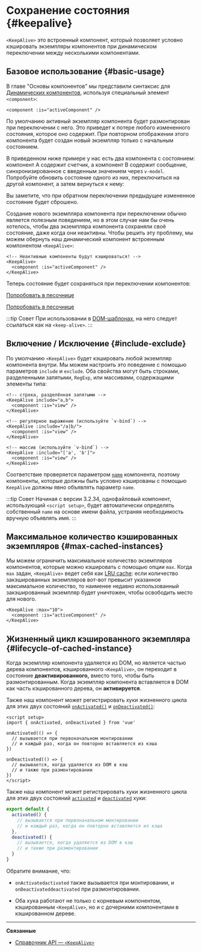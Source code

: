 <script setup>
import SwitchComponent from './keep-alive-demos/SwitchComponent.vue'
</script>

# Сохранение состояния {#keepalive}

`<KeepAlive>` это встроенный компонент, который позволяет условно кэшировать экземпляры компонентов при динамическом переключении между несколькими компонентами.

## Базовое использование {#basic-usage}

В главе "Основы компонентов" мы представили синтаксис для [Динамических компонентов](/guide/essentials/component-basics#dynamic-components), используя специальный элемент `<component>`:

```vue-html
<component :is="activeComponent" />
```

По умолчанию активный экземпляр компонента будет размонтирован при переключении с него. Это приведет к потере любого измененного состояния, которое оно содержит. При повторном отображении этого компонента будет создан новый экземпляр только с начальным состоянием.

В приведенном ниже примере у нас есть два компонента с состоянием: компонент A содержит счетчик, а компонент B содержит сообщение, синхронизированное с введенным значением через `v-model`. Попробуйте обновить состояние одного из них, переключиться на другой компонент, а затем вернуться к нему:

<SwitchComponent />

Вы заметите, что при обратном переключении предыдущее измененное состояние будет сброшено.

Создание нового экземпляра компонента при переключении обычно является полезным поведением, но в этом случае нам бы очень хотелось, чтобы два экземпляра компонента сохраняли своё состояние, даже когда они неактивны. Чтобы решить эту проблему, мы можем обернуть наш динамический компонент встроенным компонентом `<KeepAlive>`:

```vue-html
<!-- Неактивные компоненты будут кэшироваться! -->
<KeepAlive>
  <component :is="activeComponent" />
</KeepAlive>
```

Теперь состояние будет сохраняться при переключении компонентов:

<SwitchComponent use-KeepAlive />

<div class="composition-api">

[Попробовать в песочнице](https://play.vuejs.org/#eNqtUsFOwzAM/RWrl4IGC+cqq2h3RFw495K12YhIk6hJi1DVf8dJSllBaAJxi+2XZz8/j0lhzHboeZIl1NadMA4sd73JKyVaozsHI9hnJqV+feJHmODY6RZS/JEuiL1uTTEXtiREnnINKFeAcgZUqtbKOqj7ruPKwe6s2VVguq4UJXEynAkDx1sjmeMYAdBGDFBLZu2uShre6ioJeaxIduAyp0KZ3oF7MxwRHWsEQmC4bXXDJWbmxpjLBiZ7DwptMUFyKCiJNP/BWUbO8gvnA+emkGKIgkKqRrRWfh+Z8MIWwpySpfbxn6wJKMGV4IuSs0UlN1HVJae7bxYvBuk+2IOIq7sLnph8P9u5DJv5VfpWWLaGqTzwZTCOM/M0IaMvBMihd04ruK+lqF/8Ajxms8EFbCiJxR8khsP6ncQosLWnWV6a/kUf2nqu75Fby04chA0iPftaYryhz6NBRLjdtajpHZTWPio=)

</div>
<div class="options-api">

[Попробовать в песочнице](https://play.vuejs.org/#eNqtU8tugzAQ/JUVl7RKWveMXFTIseofcHHAiawasPxArRD/3rVNSEhbpVUrIWB3x7PM7jAkuVL3veNJmlBTaaFsVraiUZ22sO0alcNedw2s7kmIPHS1ABQLQDEBAMqWvwVQzffMSQuDz1aI6VreWpPCEBtsJppx4wE1s+zmNoIBNLdOt8cIjzut8XAKq3A0NAIY/QNveFEyi8DA8kZJZjlGALQWPVSSGfNYJjVvujIJeaxItuMyo6JVzoJ9VxwRmtUCIdDfNV3NJWam5j7HpPOY8BEYkwxySiLLP1AWkbK4oHzmXOVS9FFOSM3jhFR4WTNfRslcO54nSwJKcCD4RsnZmJJNFPXJEl8t88quOuc39fCrHalsGyWcnJL62apYNoq12UQ8DLEFjCMy+kKA7Jy1XQtPlRTVqx+Jx6zXOJI1JbH4jejg3T+KbswBzXnFlz9Tjes/V/3CjWEHDsL/OYNvdCE8Wu3kLUQEhy+ljh+brFFu)

</div>

:::tip Совет
При использовании в [DOM-шаблонах](/guide/essentials/component-basics#dom-template-parsing-caveats), на него следует ссылаться как на `<keep-alive>`.
:::

## Включение / Исключение {#include-exclude}

По умолчанию `<KeepAlive>` будет кэшировать любой экземпляр компонента внутри. Мы можем настроить это поведение с помощью параметров `include` и `exclude`. Оба свойства могут быть строками, разделенными запятыми, `RegExp`, или массивами, содержащими элементы типа:

```vue-html
<!-- строка, разделённая запятыми -->
<KeepAlive include="a,b">
  <component :is="view" />
</KeepAlive>

<!-- регулярное выражение (используйте `v-bind`) -->
<KeepAlive :include="/a|b/">
  <component :is="view" />
</KeepAlive>

<!-- массив (используйте `v-bind`) -->
<KeepAlive :include="['a', 'b']">
  <component :is="view" />
</KeepAlive>
```

Соответствие проверяется параметром [`name`](/api/options-misc#name) компонента, поэтому компоненты, которые должны быть условно кэшированы с помощью `KeepAlive` должны явно объявлять параметр `name`.

:::tip Совет
Начиная с версии 3.2.34, однофайловый компонент, использующий `<script setup>`, будет автоматически определять собственный `name` на основе имени файла, устраняя необходимость вручную объявлять имя.
:::

## Максимальное количество кэшированных экземпляров {#max-cached-instances}

Мы можем ограничить максимальное количество экземпляров компонентов, которые можно кэшировать с помощью опции `max`. Когда `max` задан, `<KeepAlive>` ведет себя как [LRU cache](<https://en.wikipedia.org/wiki/Cache_replacement_policies#Least_recently_used_(LRU)>): если количество закэшированных экземпляров вот-вот превысит указанное максимальное количество, то наименее недавно использованный закэшированный экземпляр будет уничтожен, чтобы освободить место для нового.

```vue-html
<KeepAlive :max="10">
  <component :is="activeComponent" />
</KeepAlive>
```

## Жизненный цикл кэшированного экземпляра {#lifecycle-of-cached-instance}

Когда экземпляр компонента удаляется из DOM, но является частью дерева компонентов, кэшированного `<KeepAlive>`, он переходит в состояние **деактивированного,** вместо того, чтобы быть размонтированным. Когда экземпляр компонента вставляется в DOM как часть кэшированного дерева, он **активируется**.

<div class="composition-api">

Также наш компонент может регистрировать хуки жизненного цикла для этих двух состояний [`onActivated()`](/api/composition-api-lifecycle#onactivated) и [`onDeactivated()`](/api/composition-api-lifecycle#ondeactivated):

```vue
<script setup>
import { onActivated, onDeactivated } from 'vue'

onActivated(() => {
  // вызывается при первоначальном монтировании
  // и каждый раз, когда он повторно вставляется из кэша
})

onDeactivated(() => {
  // вызывается, когда удаляется из DOM в кэш
  // и также при размонтировании
})
</script>
```

</div>
<div class="options-api">

Также наш компонент может регистрировать хуки жизненного цикла для этих двух состояний [`activated`](/api/options-lifecycle#activated) и [`deactivated`](/api/options-lifecycle#deactivated) хуки:

```js
export default {
  activated() {
    // вызывается при первоначальном монтировании
    // и каждый раз, когда он повторно вставляется из кэша
  },
  deactivated() {
    // вызывается, когда удаляется из DOM в кэш
    // и также при размонтировании
  }
}
```

</div>

Обратите внимание, что:

- <span class="composition-api">`onActivated`</span><span class="options-api">`activated`</span> также вызывается при монтировании, и <span class="composition-api">`onDeactivated`</span><span class="options-api">`deactivated`</span> при размонтировании.

- Оба хука работают не только с корневым компонентом, кэшированным `<KeepAlive>`, но и с дочерними компонентами в кэшированном дереве.

---

**Связанные**

- [Справочник API — `<KeepAlive>`](/api/built-in-components#keepalive)

